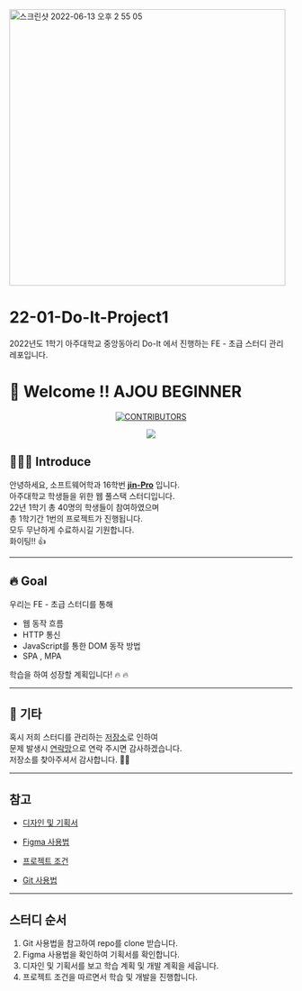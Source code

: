




<img width="491" alt="스크린샷 2022-06-13 오후 2 55 05" src="https://user-images.githubusercontent.com/97288251/173290375-082ffaf9-7984-41d7-bec8-8e47f1395a7f.png">










# 22-01-Do-It-Project1
2022년도 1학기 아주대학교 중앙동아리 Do-It 에서 진행하는 FE - 초급  스터디 관리 레포입니다.

# 🤗 Welcome !! AJOU BEGINNER

<div align=center>

[![CONTRIBUTORS](https://img.shields.io/badge/contributors-30-green.svg?style=flat-square)](https://github.com/AJOU-BEGINNER/P-1)

<a href="https://github.com/AJOU-BEGINNER/22-01-Do-It-Beginner-Project1/graphs/contributors">
  <img src="https://contrib.rocks/image?repo=AJOU-BEGINNER/22-01-Do-It-Beginner-Project1" />
</a>

</div>

## 🧑🏻‍💻 Introduce

안녕하세요, 소프트웨어학과 16학번 **[jin-Pro](https://github.com/jin-Pro)** 입니다. <br/>
아주대학교 학생들을 위한 웹 풀스택 스터디입니다. <br/>
22년 1학기 총 40명의 학생들이 참여하였으며 <br/>
총 1학기간 1번의 프로젝트가 진행됩니다. <br/>
모두 무난하게 수료하시길 기원합니다. <br/>
화이팅!! 👍

---

## 🔥 Goal

우리는 FE - 초급 스터디를 통해

- 웹 동작 흐름
- HTTP 통신
- JavaScript를 통한 DOM 동작 방법
- SPA , MPA

학습을 하여 성장할 계획입니다! 🔥 🔥

---

## 🎸 기타

혹시 저희 스터디를 관리하는 [저장소](https://github.com/AJOU-BEGINNER/22-01-Do-It-Beginner-Project1)로 인하여 <br/>
문제 발생시 [연락망](https://velog.io/@jinpro)으로 연락 주시면 감사하겠습니다. <br/>
저장소를 찾아주셔서 감사합니다. 🙇🏻 <br/>

---

## 참고

- [디자인 및 기획서](https://www.figma.com/file/FMcTfiuDucOpEs2j6fh3XL/2022-Ajou-Beginner-Project-1-1?node-id=0%3A1)

- [Figma 사용법](https://slash-amaranthus-65c.notion.site/Figma-c1dead5d929d44498e94641f8058e10d)

- [프로젝트 조건](https://luxuriant-oboe-e56.notion.site/Project-1-b6b267051f0e47b8ae4f295e6a457a74)

- [Git 사용법](https://github.com/code-squad/codesquad-docs/blob/master/codereview/README.md)

---

## 스터디 순서

1. Git 사용법을 참고하여 repo를 clone 받습니다.
2. Figma 사용법을 확인하여 기획서를 확인합니다.
3. 디자인 및 기획서를 보고 학습 계획 및 개발 계획을 세웁니다.
4. 프로젝트 조건을 따르면서 학습 및 개발을 진행합니다.

